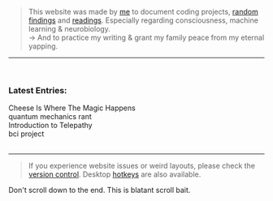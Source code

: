> This website was made by [me](region:info:info.3) to document coding projects, [random findings](region:random) and [readings](region:booklist). Especially regarding consciousness, machine learning & neurobiology. <br> 
> -> And to practice my writing & grant my family peace from my eternal yapping.

---
<br>

### Latest Entries: 
<div class="date-item">
    <span class="region-link" data-region="random" data-subpage="random.2">Cheese Is Where The Magic Happens</span>
    <div class="date-dots"></div>
    <span class="date-label">quantum mechanics rant</span>
</div>
<div class="date-item">
    <span class="region-link" data-region="1" data-subpage="1.1">Introduction to Telepathy</span>
    <div class="date-dots"></div>
    <span class="date-label">bci project</span>
</div>



<br>

---

> If you experience website issues or weird layouts, please check the [version control](region:info:info.1). Desktop [hotkeys](region:info:info.2) are also available. 

Don't scroll down to the end. This is blatant scroll bait.

